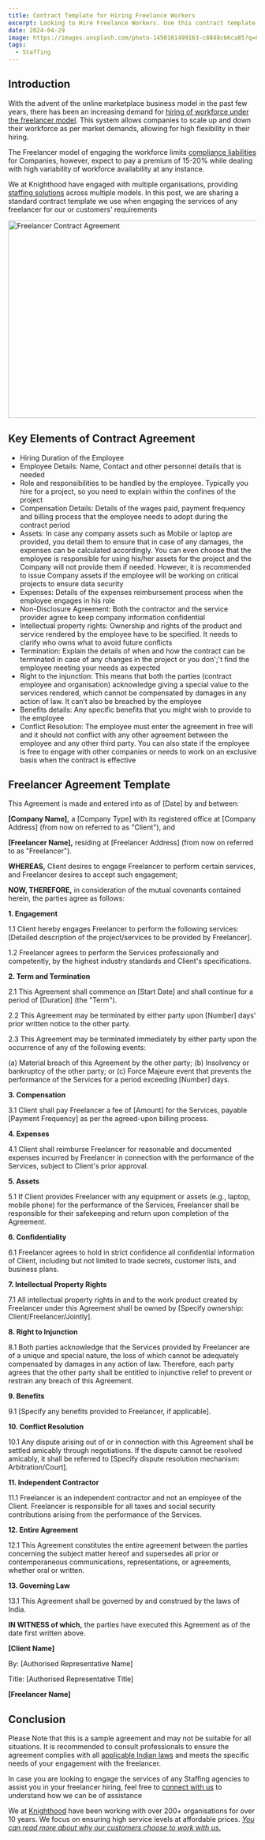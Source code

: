 ```yaml
---
title: Contract Template for Hiring Freelance Workers
excerpt: Looking to Hire Freelance Workers. Use this contract template to ensure that all key terms are included before hiring freelancers in India
date: 2024-04-29
image: https://images.unsplash.com/photo-1450101499163-c8848c66ca85?q=80&w=3570&auto=format&fit=crop&ixlib=rb-4.0.3&ixid=M3wxMjA3fDB8MHxwaG90by1wYWdlfHx8fGVufDB8fHx8fA%3D%3D
tags:
  - Staffing
---
```


## Introduction

With the advent of the online marketplace business model in the past few years, there has been an increasing demand for [hiring of workforce under the freelancer model](/docs/Employment/GigWorker). This system allows companies to scale up and down their workforce as per market demands, allowing for high flexibility in their hiring. 

The Freelancer model of engaging the workforce limits [compliance liabilities](/docs/intro) for Companies, however, expect to pay a premium of 15-20% while dealing with high variability of workforce availability at any instance. 

We at Knighthood have engaged with multiple organisations, providing [staffing solutions](/services/staffing) across multiple models. In this post, we are sharing a standard contract template we use when engaging the services of any freelancer for our or customers' requirements




<Image className="mx-auto" src="https://images.unsplash.com/photo-1554252116-ed7971ea7623?q=80&w=3570&auto=format&fit=crop&ixlib=rb-4.0.3&ixid=M3wxMjA3fDB8MHxwaG90by1wYWdlfHx8fGVufDB8fHx8fA%3D%3D" width='600' height='400' alt="Freelancer Contract Agreement"/>

## Key Elements of Contract Agreement

- Hiring Duration of the Employee
- Employee Details: Name, Contact and other personnel details that is needed
- Role and responsibilities to be handled by the employee. Typically you hire for a project, so you need to explain within the confines of the project
- Compensation Details: Details of the wages paid, payment frequency and billing process that the employee needs to adopt during the contract period
- Assets: In case any company assets such as Mobile or laptop are provided, you detail them to ensure that in case of any damages, the expenses can be calculated accordingly. You can even choose that the employee is responsible for using his/her assets for the project and the Company will not provide them if needed. However, it is recommended to issue Company assets if the employee will be working on critical projects to ensure data security
- Expenses: Details of the expenses reimbursement process when the employee engages in his role
- Non-Disclosure Agreement: Both the contractor and the service provider agree to keep company information confidential
- Intellectual property rights: Ownership and rights of the product and service rendered by the employee have to be specified. It needs to clarify who owns what to avoid future conflicts
- Termination: Explain the details of when and how the contract can be terminated in case of any changes in the project or you don';'t find the employee meeting your needs as expected
- Right to the injunction: This means that both the parties (contract employee and organisation) acknowledge giving a special value to the services rendered, which cannot be compensated by damages in any action of law. It can’t also be breached by the employee
- Benefits details: Any specific benefits that you might wish to provide to the employee
- Conflict Resolution: The employee must enter the agreement in free will and it should not conflict with any other agreement between the employee and any other third party. You can also state if the employee is free to engage with other companies or needs to work on an exclusive basis when the contract is effective

## Freelancer Agreement Template

This Agreement is made and entered into as of [Date] by and between:

**[Company Name],** a [Company Type] with its registered office at [Company Address] (from now on referred to as "Client"), and

**[Freelancer Name],** residing at [Freelancer Address] (from now on referred to as "Freelancer").

**WHEREAS,** Client desires to engage Freelancer to perform certain services, and Freelancer desires to accept such engagement;

**NOW, THEREFORE,** in consideration of the mutual covenants contained herein, the parties agree as follows:

**1. Engagement**

1.1 Client hereby engages Freelancer to perform the following services: [Detailed description of the project/services to be provided by Freelancer].

1.2 Freelancer agrees to perform the Services professionally and competently, by the highest industry standards and Client's specifications.

**2. Term and Termination**

2.1 This Agreement shall commence on [Start Date] and shall continue for a period of [Duration] (the "Term").

2.2 This Agreement may be terminated by either party upon [Number] days' prior written notice to the other party.

2.3 This Agreement may be terminated immediately by either party upon the occurrence of any of the following events:

(a) Material breach of this Agreement by the other party; (b) Insolvency or bankruptcy of the other party; or (c) Force Majeure event that prevents the performance of the Services for a period exceeding [Number] days.

**3. Compensation**

3.1 Client shall pay Freelancer a fee of [Amount] for the Services, payable [Payment Frequency] as per the agreed-upon billing process.

**4. Expenses**

4.1 Client shall reimburse Freelancer for reasonable and documented expenses incurred by Freelancer in connection with the performance of the Services, subject to Client's prior approval.

**5. Assets**

5.1 If Client provides Freelancer with any equipment or assets (e.g., laptop, mobile phone) for the performance of the Services, Freelancer shall be responsible for their safekeeping and return upon completion of the Agreement.

**6. Confidentiality**

6.1 Freelancer agrees to hold in strict confidence all confidential information of Client, including but not limited to trade secrets, customer lists, and business plans.

**7. Intellectual Property Rights**

7.1 All intellectual property rights in and to the work product created by Freelancer under this Agreement shall be owned by [Specify ownership: Client/Freelancer/Jointly].

**8. Right to Injunction**

8.1 Both parties acknowledge that the Services provided by Freelancer are of a unique and special nature, the loss of which cannot be adequately compensated by damages in any action of law. Therefore, each party agrees that the other party shall be entitled to injunctive relief to prevent or restrain any breach of this Agreement.

**9. Benefits**

9.1 [Specify any benefits provided to Freelancer, if applicable].

**10. Conflict Resolution**

10.1 Any dispute arising out of or in connection with this Agreement shall be settled amicably through negotiations. If the dispute cannot be resolved amicably, it shall be referred to [Specify dispute resolution mechanism: Arbitration/Court].

**11. Independent Contractor**

11.1 Freelancer is an independent contractor and not an employee of the Client. Freelancer is responsible for all taxes and social security contributions arising from the performance of the Services.

**12. Entire Agreement**

12.1 This Agreement constitutes the entire agreement between the parties concerning the subject matter hereof and supersedes all prior or contemporaneous communications, representations, or agreements, whether oral or written.

**13. Governing Law**

13.1 This Agreement shall be governed by and construed by the laws of India.

**IN WITNESS of which,** the parties have executed this Agreement as of the date first written above.

**[Client Name]**

By: [Authorised Representative Name]

Title: [Authorised Representative Title]

**[Freelancer Name]**


## Conclusion

Please Note that this is a sample agreement and may not be suitable for all situations. It is recommended to consult professionals to ensure the agreement complies with all [applicable Indian laws](/docs/StandardResources/LawsandRegulations) and meets the specific needs of your engagement with the freelancer. 

In case you are looking to engage the services of any Staffing agencies to assist you in your freelancer hiring, feel free to [connect with us](/contact) to understand how we can be of assistance

We at [Knighthood](http://knighthood.co) have been working with over 200+ organisations for over 10 years. We focus on ensuring high service levels at affordable prices. [*You can read more about why our customers choose to work with us.*](http://knighthood.co/whyus)
